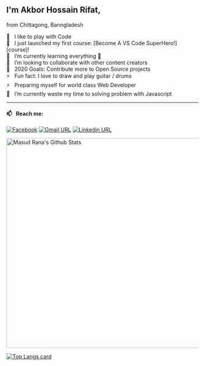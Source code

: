 ## I'm Akbor Hossain Rifat,
from Chittagong, Banngladesh  <br>

🎉 &nbsp; I like to play with Code <br>
🔭 &nbsp; I just launched my first course: [Become A VS Code SuperHero!][course]! <br>
🌱 &nbsp; I’m currently learning everything 🤣 <br>
👯 &nbsp; I’m looking to collaborate with other content creators <br>
🥅 &nbsp; 2020 Goals: Contribute more to Open Source projects <br>
⚡ &nbsp; Fun fact: I love to draw and play guitar / drums <br>
⚡ &nbsp; Preparing myself for world class Web Developer<br>
🌱 &nbsp; I’m currently waste my time to solving problem with Javascript <br>

___

#### 📫 &nbsp; Reach me:
[![Facebook](https://img.shields.io/badge/social--badge?style=social&label=Facebook&logo=facebook)](https://www.facebook.com/akbor.hossain.lizu.5374)
[![Gmail URL](https://img.shields.io/badge/social--badge?style=social&label=email&logo=gmail)](mailto:akbor.hossain.rifat5374@gmail.com)
[![Linkedin URL](https://img.shields.io/badge/social--badge?style=social&label=linkedin&logo=linkedin)](https://www.linkedin.com/in/akbor5374/)

<img width="550px" alt="Masud Rana's Github Stats"  src="https://github-readme-stats.vercel.app/api?username=masudrana08&show_icons=true"/>
</br>

[![Top Langs card](https://github-readme-stats.vercel.app/api/top-langs/?username=masudrana08&card_width=550)](https://github.com/akbor5374)
